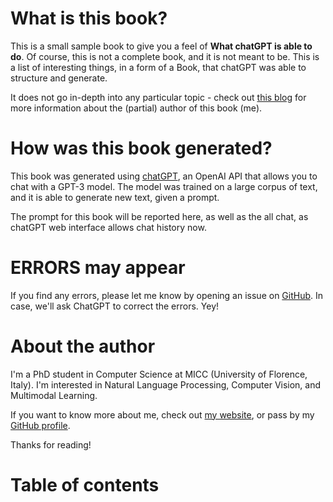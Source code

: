 # What is this book?

This is a small sample book to give you a feel of **What chatGPT is able to do**.
Of course, this is not a complete book, and it is not meant to be.
This is a list of interesting things, in a form of a Book, that chatGPT was able to structure and generate.

It does not go in-depth into any particular topic - check out [this blog](https://www.emanuelevivoli.me) for more information about the (partial) author of this book (me).

# How was this book generated?

This book was generated using [chatGPT](https://chat.openai.com), an OpenAI API that allows you to chat with a GPT-3 model.
The model was trained on a large corpus of text, and it is able to generate new text, given a prompt.

The prompt for this book will be reported here, as well as the all chat, as chatGPT web interface allows chat history now.

# **ERRORS may appear**
If you find any errors, please let me know by opening an issue on [GitHub](https://github.com/emanuelevivoli/AI4newbies).
In case, we'll ask ChatGPT to correct the errors. Yey!

# About the author
I'm a PhD student in Computer Science at MICC (University of Florence, Italy).
I'm interested in Natural Language Processing, Computer Vision, and Multimodal Learning.

If you want to know more about me, check out [my website](https://www.emanuelevivoli.me), or pass by my [GitHub profile](https://www.github.com/emanuelevivoli).

Thanks for reading!

# Table of contents

```{tableofcontents}
```
